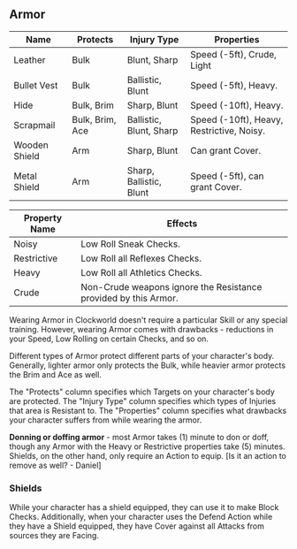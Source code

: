 
## Armor

Name | Protects | Injury Type | Properties
--- | --- | --- | --- |
Leather | Bulk | Blunt, Sharp | Speed (-5ft), Crude, Light
Bullet Vest | Bulk | Ballistic, Blunt | Speed (-5ft), Heavy.
Hide | Bulk, Brim | Sharp, Blunt | Speed (-10ft), Heavy.
Scrapmail | Bulk, Brim, Ace | Ballistic, Blunt, Sharp | Speed (-10ft), Heavy, Restrictive, Noisy.
Wooden Shield | Arm | Sharp, Blunt | Can grant Cover.
Metal Shield | Arm | Sharp, Ballistic, Blunt | Speed (-5ft), can grant Cover.

Property Name | Effects
---- | ----
Noisy | Low Roll Sneak Checks.
Restrictive | Low Roll all Reflexes Checks.
Heavy | Low Roll all Athletics Checks.
Crude | Non-Crude weapons ignore the Resistance provided by this Armor.

Wearing Armor in Clockworld doesn't require a particular Skill or any special training. However, wearing Armor comes with drawbacks - reductions in your Speed, Low Rolling on certain Checks, and so on.

Different types of Armor protect different parts of your character's body. Generally, lighter armor only protects the Bulk, while heavier armor protects the Brim and Ace as well. 

The "Protects" column specifies which Targets on your character's body are protected. The "Injury Type" column specifies which types of Injuries that area is Resistant to. The "Properties" column specifies what drawbacks your character suffers from while wearing the armor.

**Donning or doffing armor** - most Armor takes (1) minute to don or doff, though any Armor with the Heavy or Restrictive properties take (5) minutes. Shields, on the other hand, only require an Action to equip. [Is it an action to remove as well? - Daniel] 

### Shields

While your character has a shield equipped, they can use it to make Block Checks. Additionally, when your character uses the Defend Action while they have a Shield equipped, they have Cover against all Attacks from sources they are Facing.
